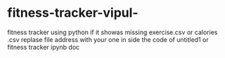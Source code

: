 # fitness-tracker-vipul-
fitness tracker using python 
if it showas missing exercise.csv or  calories .csv replase file address with your one in side the code of untitled1 or fitness tracker ipynb doc

